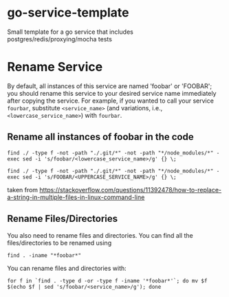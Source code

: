# go-service-template

Small template for a go service that includes postgres/redis/proxying/mocha tests



# Rename Service

By default, all instances of this service are named 'foobar' or 'FOOBAR'; you should rename this service to your desired service name immediately after copying the service. For example, if you wanted to call your service `fourbar`, substitute `<service_name>` (and variations, i.e., `<lowercase_service_name>`) with `fourbar`. 

## Rename all instances of foobar in the code
`find ./ -type f -not -path "./.git/*" -not -path "*/node_modules/*" -exec sed -i 's/foobar/<lowercase_service_name>/g' {} \;`

`find ./ -type f -not -path "./.git/*" -not -path "*/node_modules/*" -exec sed -i 's/FOOBAR/<UPPERCASE_SERVICE_NAME>/g' {} \;`

taken from
https://stackoverflow.com/questions/11392478/how-to-replace-a-string-in-multiple-files-in-linux-command-line

## Rename Files/Directories

You also need to rename files and directories.  You can find all the files/directories to be renamed using

`find . -iname "*foobar*"`

You can rename files and directories with:

````for f in `find . -type d -or -type f -iname '*foobar*'`; do mv $f $(echo $f | sed 's/foobar/<service_name>/g'); done````
